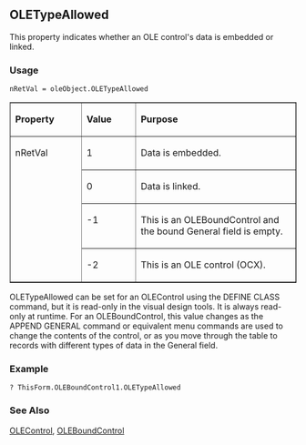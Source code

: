 ## OLETypeAllowed

This property indicates whether an OLE control's data is embedded or linked.

### Usage

```foxpro
nRetVal = oleObject.OLETypeAllowed
```
<table border cellspacing=0 cellpadding=0 width=100%>
<tr>
  <td width=25% valign=top>
  <p><b>Property</b></p>
  </td>
  <td width=14% valign=top>
  <p><b>Value</b></p>
  </td>
  <td width=61% valign=top>
  <p><b>Purpose</b></p>
  </td>
 </tr>
<tr>
  <td width=25% rowspan=4 valign=top>
  <p>nRetVal</p>
  </td>
  <td width=14% valign=top>
  <p>1</p>
  </td>
  <td width=61% valign=top>
  <p>Data is embedded.</p>
  </td>
 </tr>
<tr>
  <td width=19% valign=top>
  <p>0</p>
  </td>
  <td width=81% valign=top>
  <p>Data is linked.</p>
  </td>
 </tr>
<tr>
  <td width=19% valign=top>
  <p>-1</p>
  </td>
  <td width=81% valign=top>
  <p>This is an OLEBoundControl and the bound General field is empty.</p>
  </td>
 </tr>
<tr>
  <td width=19% valign=top>
  <p>-2</p>
  </td>
  <td width=81% valign=top>
  <p>This is an OLE control (OCX).</p>
  </td>
 </tr>
</table>

OLETypeAllowed can be set for an OLEControl using the DEFINE CLASS command, but it is read-only in the visual design tools. It is always read-only at runtime. For an OLEBoundControl, this value changes as the APPEND GENERAL command or equivalent menu commands are used to change the contents of the control, or as you move through the table to records with different types of data in the General field.

### Example

```foxpro
? ThisForm.OLEBoundControl1.OLETypeAllowed
```
### See Also

[OLEControl](s4g518.md), [OLEBoundControl](s4g518.md)